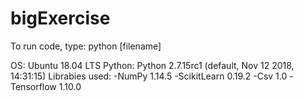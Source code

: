 # bigExercise
To run code, type:
python [filename]

OS: Ubuntu 18.04 LTS
Python: Python 2.7.15rc1 (default, Nov 12 2018, 14:31:15) 
Librabies used:
-NumPy 1.14.5
-ScikitLearn 0.19.2
-Csv 1.0
-Tensorflow 1.10.0


